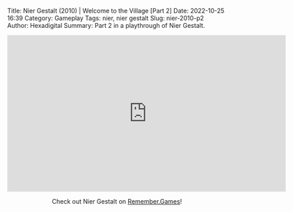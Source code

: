 Title: Nier Gestalt (2010) | Welcome to the Village [Part 2]
Date: 2022-10-25 16:39
Category: Gameplay
Tags: nier, nier gestalt
Slug: nier-2010-p2
Author: Hexadigital
Summary: Part 2 in a playthrough of Nier Gestalt.

<center><iframe src="https://www.youtube.com/embed/CcmbvrIL2Mw?feature=oembed" allow="accelerometer; autoplay; encrypted-media; gyroscope; picture-in-picture" width="640" height="360" frameborder="0"></iframe>

Check out Nier Gestalt on [Remember.Games](https://remember.games/game/2307/nier/)!</center>